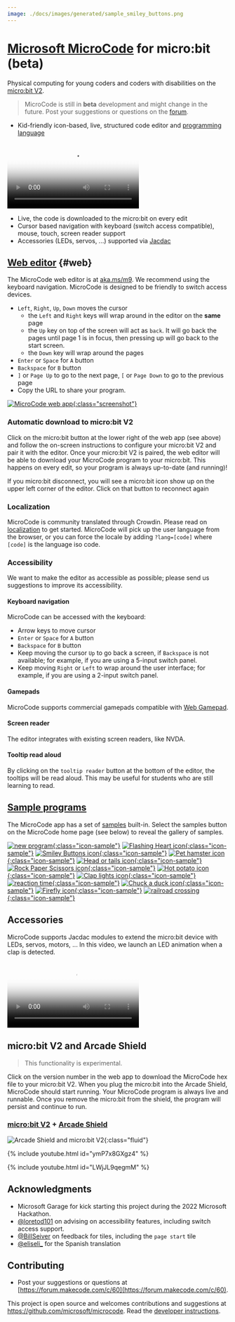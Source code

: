 ```yaml
---
image: ./docs/images/generated/sample_smiley_buttons.png
---
```


# [Microsoft MicroCode](https://aka.ms/m9) for micro:bit (beta)

Physical computing for young coders and coders with disabilities on the [micro:bit V2](https://microbit.org).

> MicroCode is still in **beta** development and might change in the future. Post your suggestions or questions on the [forum](https://forum.makecode.com/c/60).

-   Kid-friendly icon-based, live, structured code editor and [programming language](./language)

<video class="sample" poster="./videos/smiley-buttons.png" src="./videos/smiley-buttons.mp4" controls="true"></video>

-   Live, the code is downloaded to the micro:bit on every edit
-   Cursor based navigation with keyboard (switch access compatible), mouse, touch, screen reader support
-   Accessories (LEDs, servos, ...) supported via [Jacdac](https://aka.ms/jacdac)

## [Web editor](https://aka.ms/m9) {#web}

The MicroCode web editor is at [aka.ms/m9](https://aka.ms/m9). We recommend using the keyboard navigation. MicroCode is designed to be friendly to switch access devices.

-   `Left`, `Right`, `Up`, `Down` moves the cursor
    -   the `Left` and `Right` keys will wrap around in the editor on the **same** page
    -   the `Up` key on top of the screen will act as `back`. It will go back the pages until page 1 is in focus, then pressing up will go back to the start screen.
    -   the `Down` key will wrap around the pages
-   `Enter` or `Space` for `A` button
-   `Backspace` for `B` button
-   `]` or `Page Up` to go to the next page, `[` or `Page Down` to go to the previous page
-   Copy the URL to share your program.

[![MicroCode web app](./images/website2.jpg){:class="screenshot"}](https://aka.ms/m9)

### Automatic download to micro:bit V2

Click on the micro:bit button at the lower right of the web app (see above) and follow the on-screen instructions to configure your micro:bit V2 and pair it with the editor.
Once your micro:bit V2 is paired, the web editor will be able to download your
MicroCode program to your micro:bit. This happens on every edit, so your program
is always up-to-date (and running)!

If you micro:bit disconnect, you will see a micro:bit icon show up on the upper left corner of the editor. Click on that button to reconnect again

### Localization

MicroCode is community translated through Crowdin. Please read on [localization](./localization) to get started.
MicroCode will pick up the user language from the browser, or you can force the locale by adding `?lang=[code]` where `[code]` is the language iso code.

### Accessibility

We want to make the editor as accessible as possible; please send us suggestions to improve its accessibility.

#### Keyboard navigation

MicroCode can be accessed with the keyboard:

-   Arrow keys to move cursor
-   `Enter` or `Space` for `A` button
-   `Backspace` for `B` button
-   Keep moving the cursor `Up` to go back a screen, if `Backspace` is not available;
    for example, if you are using a 5-input switch panel.
-   Keep moving `Right` or `Left` to wrap around the user interface; for example, if you are using a 2-input switch panel.

#### Gamepads

MicroCode supports commercial gamepads compatible with [Web Gamepad](https://developer.mozilla.org/en-US/docs/Web/API/Gamepad).

#### Screen reader

The editor integrates with existing screen readers, like NVDA.

#### Tooltip read aloud

By clicking on the `tooltip reader` button at the bottom of the editor, the tooltips will be read aloud. This may be useful for students who are still learning to read.

## [Sample programs](./samples)

The MicroCode app has a set of [samples](./samples) built-in. Select the samples button on the MicroCode home page (see below) to reveal
the gallery of samples.

[![new program](./images/generated/icon_new_program.png){:class="icon-sample"}](./samples/first-program) [![Flashing Heart icon](./images/generated/icon_sample_flashing_heart.png){:class="icon-sample"}](./samples/flashing-heart) [![Smiley Buttons icon](./images/generated/icon_sample_smiley_buttons.png){:class="icon-sample"}](./samples/smiley-buttons) [![Pet hamster icon](./images/generated/icon_sample_pet_hamster.png){:class="icon-sample"}](./samples/pet-hamster) [![Head or tails icon](./images/generated/icon_sample_head_or_tail.png){:class="icon-sample"}](./samples/head-or-tail) [![Rock Paper Scissors icon](./images/generated/icon_sample_rock_paper_scissors.png){:class="icon-sample"}](./samples/rock-paper-scissors) [![Hot potato icon](./images/generated/icon_hot_potato.png){:class="icon-sample"}](./samples/hot-potato) [![Clap lights icon](./images/generated/icon_sample_clap_lights.png){:class="icon-sample"}](./samples/clap-lights) [![reaction time](./images/generated/icon_reaction_time.png){:class="icon-sample"}](./samples/reaction-time)
[![Chuck a duck icon](./images/generated/icon_sample_chuck_a_duck.png){:class="icon-sample"}](./samples/chuck-a-duck) [![Firefly icon](./images/generated/icon_sample_firefly.png){:class="icon-sample"}](./samples/firefly) [![railroad crossing](./images/generated/icon_railroad_crossing.png){:class="icon-sample"}](./samples/railroad-crossing)

## Accessories

MicroCode supports Jacdac modules to extend the micro:bit device with LEDs, servos, motors, ...
In this video, we launch an LED animation when a clap is detected.

<video class="sample" poster="./videos/jacdac-led.png" src="./videos/jacdac-led.mp4" controls="true"></video>

## micro:bit V2 and Arcade Shield

> This functionality is experimental.

Click on the version number in the web app to download the MicroCode hex file to your micro:bit V2. When you plug the micro:bit into the Arcade Shield, MicroCode should start running. Your MicroCode program is always live and runnable. Once you remove the micro:bit from the shield, the program will persist and continue to run.

### [micro:bit V2](https://microbit.org) + [Arcade Shield](https://www.kittenbot.cc/products/newbit-arcade-shield)

![Arcade Shield and micro:bit V2](./images/meow1.jpg){:class="fluid"}

{% include youtube.html id="ymP7x8GXgz4" %}

{% include youtube.html id="LWjJL9qegmM" %}

## Acknowledgments

-   Microsoft Garage for kick starting this project during the 2022 Microsoft Hackathon.
-   [@loretod101](https://twitter.com/loretod101) on advising on accessibility features, including switch access support.
-   [@BillSeiver](https://twitter.com/BillSiever) on feedback for tiles, including the `page start` tile
-   [@eliseli\_](https://twitter.com/eliseli_) for the Spanish translation

## Contributing

-   Post your suggestions or questions at [https://forum.makecode.com/c/60](https://forum.makecode.com/c/60).

This project is open source and welcomes contributions and suggestions at https://github.com/microsoft/microcode.
Read the [developer instructions](./develop.md).
